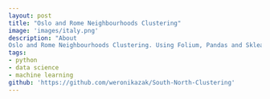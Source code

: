 ```yaml
---
layout: post
title: "Oslo and Rome Neighbourhoods Clustering"
image: 'images/italy.png'
description: "About
Oslo and Rome Neighbourhoods Clustering. Using Folium, Pandas and Sklearn."
tags:
- python
- data science
- machine learning
github: 'https://github.com/weronikazak/South-North-Clustering'
---
```

